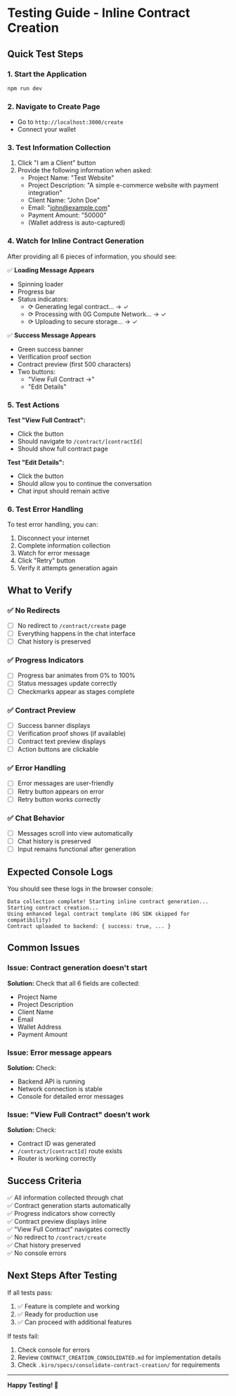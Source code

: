 # Testing Guide - Inline Contract Creation

## Quick Test Steps

### 1. Start the Application
```bash
npm run dev
```

### 2. Navigate to Create Page
- Go to `http://localhost:3000/create`
- Connect your wallet

### 3. Test Information Collection
1. Click "I am a Client" button
2. Provide the following information when asked:
   - Project Name: "Test Website"
   - Project Description: "A simple e-commerce website with payment integration"
   - Client Name: "John Doe"
   - Email: "john@example.com"
   - Payment Amount: "50000"
   - (Wallet address is auto-captured)

### 4. Watch for Inline Contract Generation
After providing all 6 pieces of information, you should see:

✅ **Loading Message Appears**
- Spinning loader
- Progress bar
- Status indicators:
  - ⟳ Generating legal contract... → ✓
  - ⟳ Processing with 0G Compute Network... → ✓
  - ⟳ Uploading to secure storage... → ✓

✅ **Success Message Appears**
- Green success banner
- Verification proof section
- Contract preview (first 500 characters)
- Two buttons:
  - "View Full Contract →"
  - "Edit Details"

### 5. Test Actions

**Test "View Full Contract":**
- Click the button
- Should navigate to `/contract/[contractId]`
- Should show full contract page

**Test "Edit Details":**
- Click the button
- Should allow you to continue the conversation
- Chat input should remain active

### 6. Test Error Handling

To test error handling, you can:
1. Disconnect your internet
2. Complete information collection
3. Watch for error message
4. Click "Retry" button
5. Verify it attempts generation again

## What to Verify

### ✅ No Redirects
- [ ] No redirect to `/contract/create` page
- [ ] Everything happens in the chat interface
- [ ] Chat history is preserved

### ✅ Progress Indicators
- [ ] Progress bar animates from 0% to 100%
- [ ] Status messages update correctly
- [ ] Checkmarks appear as stages complete

### ✅ Contract Preview
- [ ] Success banner displays
- [ ] Verification proof shows (if available)
- [ ] Contract text preview displays
- [ ] Action buttons are clickable

### ✅ Error Handling
- [ ] Error messages are user-friendly
- [ ] Retry button appears on error
- [ ] Retry button works correctly

### ✅ Chat Behavior
- [ ] Messages scroll into view automatically
- [ ] Chat history is preserved
- [ ] Input remains functional after generation

## Expected Console Logs

You should see these logs in the browser console:

```
Data collection complete! Starting inline contract generation...
Starting contract creation...
Using enhanced legal contract template (0G SDK skipped for compatibility)
Contract uploaded to backend: { success: true, ... }
```

## Common Issues

### Issue: Contract generation doesn't start
**Solution:** Check that all 6 fields are collected:
- Project Name
- Project Description
- Client Name
- Email
- Wallet Address
- Payment Amount

### Issue: Error message appears
**Solution:** Check:
- Backend API is running
- Network connection is stable
- Console for detailed error messages

### Issue: "View Full Contract" doesn't work
**Solution:** Check:
- Contract ID was generated
- `/contract/[contractId]` route exists
- Router is working correctly

## Success Criteria

✅ All information collected through chat  
✅ Contract generation starts automatically  
✅ Progress indicators show correctly  
✅ Contract preview displays inline  
✅ "View Full Contract" navigates correctly  
✅ No redirect to `/contract/create`  
✅ Chat history preserved  
✅ No console errors  

## Next Steps After Testing

If all tests pass:
1. ✅ Feature is complete and working
2. ✅ Ready for production use
3. ✅ Can proceed with additional features

If tests fail:
1. Check console for errors
2. Review `CONTRACT_CREATION_CONSOLIDATED.md` for implementation details
3. Check `.kiro/specs/consolidate-contract-creation/` for requirements

---

**Happy Testing! 🚀**
